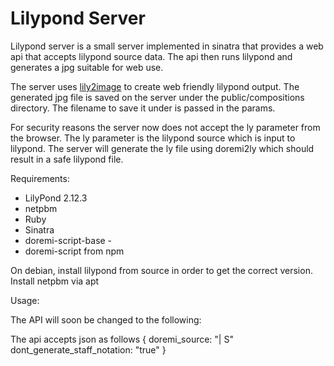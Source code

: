 Lilypond Server
============

Lilypond server is a small server implemented in sinatra that provides a web api that accepts lilypond source data. The api then runs lilypond and generates a jpg suitable for web use. 

The server uses [lily2image](http://code.google.com/p/lily2image/) to create web friendly lilypond output. The generated jpg file is saved on the server under the public/compositions directory. The filename to save it under is passed in the params.

For security reasons the server now does not accept the ly parameter from the browser. The ly parameter is the lilypond source which is input to lilypond. The server will generate the ly file using doremi2ly which should result in a safe lilypond file.

Requirements:

- LilyPond 2.12.3
- netpbm
- Ruby
- Sinatra
- doremi-script-base -
- doremi-script from npm


On debian, install lilypond from source in order to get the correct version. Install netpbm via apt

Usage:

The API will soon be changed to the following:

The api accepts json as follows
  {
    doremi_source: "| S"
    dont_generate_staff_notation: "true"
  }



